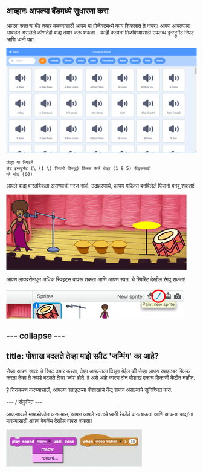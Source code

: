 ## आव्हानः आपल्या बँडमध्ये सुधारणा करा

आपला स्वतःचा बँड तयार करण्यासाठी आपण या प्रोजेक्टमध्ये काय शिकलात ते वापरा! आपण आपल्याला आवडत असलेले कोणतेही वाद्य तयार करू शकता - काही कल्पना मिळविण्यासाठी उपलब्ध इन्स्ट्रुमेंट स्पिट आणि ध्वनी पहा.

![स्क्रीनशॉट](images/band-ideas-sounds.png)

```blocks3
जेव्हा या स्पिटने
सेट इन्स्ट्रुमेंट (\ (1 \) पियानो विरुद्ध) क्लिक केले तेव्हा (1 9 5) बीट्ससाठी
प्ले नोट (60)
```

आपले वाद्य वास्तविकता असण्याची गरज नाही. उदाहरणार्थ, आपण मफिन्स बनविलेले पियानो बनवू शकता!

![स्क्रीनशॉट](images/band-piano.png)

आपण लायब्ररीमधून अधिक स्पिइट्स वापरू शकता आणि आपण स्वत: चे स्पिरिट देखील रंगवू शकता!

![स्क्रीनशॉट](images/band-draw.png)

## \--- collapse \---

## title: पोशाख बदलते तेव्हा माझे स्प्रीट 'जम्पिंग' का आहे?

जेव्हा आपण स्वत: चे स्पिट तयार करता, तेव्हा आपल्याला दिसून येईल की जेव्हा आपण स्प्राइटवर क्लिक करता तेव्हा ते कपडे बदलते तेव्हा 'जंप' होते. हे असे आहे कारण दोन पोशाख एकाच ठिकाणी केंद्रीत नाहीत.

हे निराकरण करण्यासाठी, आपल्या स्प्राइटच्या पोशाखांचे केंद्र समान असल्याचे सुनिश्चित करा.

\--- / संकुचित \---

आपल्याकडे मायक्रोफोन असल्यास, आपण आपले स्वतःचे ध्वनी रेकॉर्ड करू शकता आणि आपल्या वाद्यांना मारण्यासाठी आपण वेबकॅम देखील वापरू शकता!

![स्क्रीनशॉट](images/band-io.png)